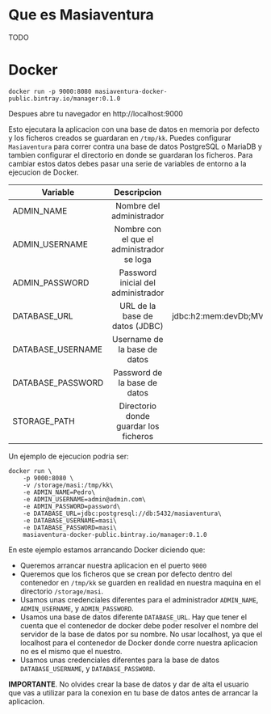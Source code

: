 # Que es Masiaventura

TODO

# Docker

```shell
docker run -p 9000:8080 masiaventura-docker-public.bintray.io/manager:0.1.0
```

Despues abre tu navegador en http://localhost:9000

Esto ejecutara la aplicacion con una base de datos en memoria por defecto y los ficheros creados se guardaran en `/tmp/kk`. Puedes configurar `Masiaventura` para correr contra una base de datos PostgreSQL o MariaDB y tambien configurar el directorio en donde se guardaran los ficheros. Para cambiar estos datos debes pasar una serie de variables de entorno a la ejecucion de Docker.

| Variable        | Descripcion                                  | valor por defecto|
| --------------- |:--------------------------------------------:| ----------------:|
| ADMIN_NAME      | Nombre del administrador                     | admin            |
| ADMIN_USERNAME  | Nombre con el que el administrador se loga   | admin            |
| ADMIN_PASSWORD  | Password inicial del administrador           | admin            |
| DATABASE_URL    | URL de la base de datos (JDBC)               | jdbc:h2:mem:devDb;MVCC=TRUE;LOCK_TIMEOUT=10000;DB_CLOSE_ON_EXIT=FALSE}|
| DATABASE_USERNAME | Username de la base de datos               | masiaventura     |
| DATABASE_PASSWORD | Password de la base de datos               | masiaventura     |
| STORAGE_PATH      | Directorio donde guardar los ficheros      | /tmp/kk          |

Un ejemplo de ejecucion podria ser:

```shell
docker run \
    -p 9000:8080 \
    -v /storage/masi:/tmp/kk\    
    -e ADMIN_NAME=Pedro\
    -e ADMIN_USERNAME=admin@admin.com\
    -e ADMIN_PASSWORD=password\
    -e DATABASE_URL=jdbc:postgresql://db:5432/masiaventura\
    -e DATABASE_USERNAME=masi\
    -e DATABASE_PASSWORD=masi\
    masiaventura-docker-public.bintray.io/manager:0.1.0
```

En este ejemplo estamos arrancando Docker diciendo que:

- Queremos arrancar nuestra aplicacion en el puerto `9000`
- Queremos que los ficheros que se crean por defecto dentro del contenedor en `/tmp/kk` se guarden en realidad en nuestra maquina en el directorio `/storage/masi`. 
- Usamos unas credenciales diferentes para el administrador `ADMIN_NAME`, `ADMIN_USERNAME`, y `ADMIN_PASSWORD`.
- Usamos una base de datos diferente `DATABASE_URL`. Hay que tener el cuenta que el contenedor de docker debe poder resolver el nombre del servidor de la base de datos por su nombre. No usar localhost, ya que el localhost para el contenedor de Docker donde corre nuestra aplicacion no es el mismo que el nuestro.
- Usamos unas credenciales diferentes para la base de datos `DATABASE_USERNAME`, y `DATABASE_PASSWORD`.

**IMPORTANTE**. No olvides crear la base de datos y dar de alta el usuario que vas a utilizar para la conexion en tu base de datos antes de arrancar la aplicacion.
